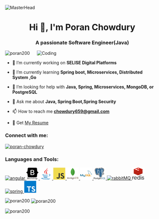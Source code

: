 ![MasterHead](https://media.licdn.com/dms/image/D5612AQE6qenXPDpdDA/article-cover_image-shrink_423_752/0/1675004833615?e=1696464000&v=beta&t=Tl6a6YB7eBnKKzzU9yKHkrNAzLV62woqyAhJIi4wEZs)
<h1 align="center">Hi 👋, I'm Poran Chowdury</h1>
<h3 align="center">A passionate Software Engineer(Java)</h3>
<img align="right" alt="Coding" width="400" src="https://raw.githubusercontent.com/TheDudeThatCode/TheDudeThatCode/master/Assets/Developer.gif">

<p align="left"> <img src="https://komarev.com/ghpvc/?username=poran200&label=Profile%20views&color=0e75b6&style=flat" alt="poran200" /> </p>

- 🔭 I’m currently working on **SELISE Digital Platforms**

- 🌱 I’m currently learning **Spring boot, Microservices, Distributed System ,Go**

- 🤝 I’m looking for help with **Java, Spring, Microservices, MongoDB, or PostgreSQL**

- 💬 Ask me about **Java, Spring Boot,Spring Security**

- 📫 How to reach me **chowdury659@gmail.com**
  
- 📑 Get [My Resume](https://flowcv.com/resume/m6uj65wl2t)

<h3 align="left">Connect with me:</h3>
<p align="left">
<a href="https://linkedin.com/in/poran-chowdury" target="blank"><img align="center" src="https://raw.githubusercontent.com/rahuldkjain/github-profile-readme-generator/master/src/images/icons/Social/linked-in-alt.svg" alt="poran-chowdury" height="30" width="40" /></a>
</p>

<h3 align="left">Languages and Tools:</h3>
<p align="left"> <a href="https://angular.io" target="_blank" rel="noreferrer"> <img src="https://angular.io/assets/images/logos/angular/angular.svg" alt="angular" width="40" height="40"/> </a> <a href="https://getbootstrap.com" target="_blank" rel="noreferrer"> <img src="https://raw.githubusercontent.com/devicons/devicon/master/icons/bootstrap/bootstrap-plain-wordmark.svg" alt="bootstrap" width="40" height="40"/> </a> <a href="https://www.java.com" target="_blank" rel="noreferrer"> <img src="https://raw.githubusercontent.com/devicons/devicon/master/icons/java/java-original.svg" alt="java" width="40" height="40"/> </a> <a href="https://developer.mozilla.org/en-US/docs/Web/JavaScript" target="_blank" rel="noreferrer"> <img src="https://raw.githubusercontent.com/devicons/devicon/master/icons/javascript/javascript-original.svg" alt="javascript" width="40" height="40"/> </a> <a href="https://www.mongodb.com/" target="_blank" rel="noreferrer"> <img src="https://raw.githubusercontent.com/devicons/devicon/master/icons/mongodb/mongodb-original-wordmark.svg" alt="mongodb" width="40" height="40"/> </a> <a href="https://www.mysql.com/" target="_blank" rel="noreferrer"> <img src="https://raw.githubusercontent.com/devicons/devicon/master/icons/mysql/mysql-original-wordmark.svg" alt="mysql" width="40" height="40"/> </a> <a href="https://www.postgresql.org" target="_blank" rel="noreferrer"> <img src="https://raw.githubusercontent.com/devicons/devicon/master/icons/postgresql/postgresql-original-wordmark.svg" alt="postgresql" width="40" height="40"/> </a> <a href="https://www.rabbitmq.com" target="_blank" rel="noreferrer"> <img src="https://www.vectorlogo.zone/logos/rabbitmq/rabbitmq-icon.svg" alt="rabbitMQ" width="40" height="40"/> </a> <a href="https://redis.io" target="_blank" rel="noreferrer"> <img src="https://raw.githubusercontent.com/devicons/devicon/master/icons/redis/redis-original-wordmark.svg" alt="redis" width="40" height="40"/> </a> <a href="https://spring.io/" target="_blank" rel="noreferrer"> <img src="https://www.vectorlogo.zone/logos/springio/springio-icon.svg" alt="spring" width="40" height="40"/> </a> <a href="https://www.typescriptlang.org/" target="_blank" rel="noreferrer"> <img src="https://raw.githubusercontent.com/devicons/devicon/master/icons/typescript/typescript-original.svg" alt="typescript" width="40" height="40"/> </a> </p>

<p><img align="left" src="https://github-readme-stats.vercel.app/api/top-langs?username=poran200&show_icons=true&locale=en&layout=compact" alt="poran200" /></p>

<p>&nbsp;<img align="center" src="https://github-readme-stats.vercel.app/api?username=poran200&show_icons=true&locale=en" alt="poran200" /></p>

<p><img align="center" src="https://github-readme-streak-stats.herokuapp.com/?user=poran200&" alt="poran200" /></p>
